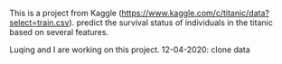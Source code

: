 This is a project from Kaggle (https://www.kaggle.com/c/titanic/data?select=train.csv). predict the survival status of individuals in the titanic based on several features.


Luqing and I are working on this project.
12-04-2020: clone data
